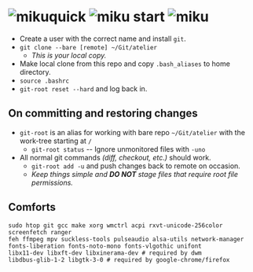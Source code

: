 # ![miku]quick ![miku] start ![miku]
* Create a user with the correct name and install `git`.
* `git clone --bare [remote] ~/Git/atelier`
	* _This is your local copy._
* Make local clone from this repo and copy `.bash_aliases` to home directory.
* `source .bashrc`
* `git-root reset --hard` and log back in.

## On committing and restoring changes
* `git-root` is an alias for working with bare repo `~/Git/atelier` with the work-tree starting at `/`
	* `git-root status` -- Ignore unmonitored files with `-uno`
* All normal git commands _(diff, checkout, etc.)_ should work.
	* `git-root add -u` and push changes back to remote on occasion.
	* _Keep things simple and **DO NOT** stage files that require root file permissions._

## Comforts
```
sudo htop git gcc make xorg wmctrl acpi rxvt-unicode-256color screenfetch ranger
feh ffmpeg mpv suckless-tools pulseaudio alsa-utils network-manager
fonts-liberation fonts-noto-mono fonts-vlgothic unifont
libx11-dev libxft-dev libxinerama-dev # required by dwm
libdbus-glib-1-2 libgtk-3-0 # required by google-chrome/firefox
```

[miku]: https://i.imgur.com/Nr7HV9a.png
